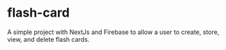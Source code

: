 # flash-card
A simple project with NextJs and Firebase to allow a user to create, store, view, and delete flash cards.
